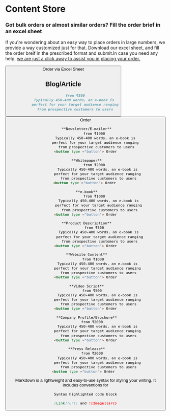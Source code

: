 #    Content Store

###    Got bulk orders or almost similar orders? Fill the order brief in an excel sheet

If you're  wondering about an easy way to place orders in large numbers, we provide a way customized just for that.
Download our excel sheet, and fill the order breif in the prescribed format and submit.In case you need any help, [we are just a click away to assist you in placing your order.](url) 

<button type ="button"> Order via Excel Sheet  
   
  
## Blog/Article
 ```markdown
            from ₹500
            Typically 450-400 words, an e-book is 
            perfect for your target audience ranging
            from prospective customers to users
  ```
<button type ="button"> Order          

             
  
  ```markdown
   **Newsletter/E-mailer**
          from ₹1000
            Typically 450-400 words, an e-book is 
            perfect for your target audience ranging 
            from prospective customers to users
<button type ="button"> Order
  ```
  
  ```markdown
   **Whitepaper**
          from ₹2000
              Typically 450-400 words, an e-book is 
              perfect for your target audience ranging 
              from prospective customers to users
<button type ="button"> Order 
  ```
  
  ```markdown
   **e-book**
          from ₹1000
               Typically 450-400 words, an e-book is 
               perfect for your target audience ranging 
               from prospective customers to users
<button type ="button"> Order
  ```
  
  ```markdown
   **Product Description**
          from ₹500
               Typically 450-400 words, an e-book is 
               perfect for your target audience ranging
               from prospective customers to users
<button type ="button"> Order
  ```
  
  ```markdown
   **Website Content**
         from ₹1000
              Typically 450-400 words, an e-book is 
              perfect for your target audience ranging 
              from prospective customers to users
<button type ="button"> Order
  ```
  
  ```markdown
   **Video Script**
        from ₹500
              Typically 450-400 words, an e-book is 
              perfect for your target audience ranging 
              from prospective customers to users
<button type ="button"> Order
  ```
  
  ```markdown
   **Company Profile/Brochure**
        from ₹2000
              Typically 450-400 words, an e-book is 
              perfect for your target audience ranging 
              from prospective customers to users
<button type ="button"> Order
  ```
  
  ```markdown
   **Press Release**
        from ₹2000
              Typically 450-400 words, an e-book is 
              perfect for your target audience ranging 
              from prospective customers to users
<button type ="button"> Order  
 ```        
Markdown is a lightweight and easy-to-use syntax for styling your writing. It includes conventions for

```markdown
Syntax highlighted code block

[Link](url) and ![Image](src)
```

